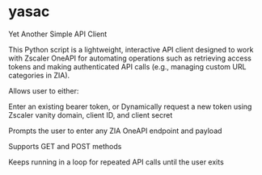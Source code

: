 # yasac
Yet Another Simple API Client

This Python script is a lightweight, interactive API client designed to work with Zscaler OneAPI for automating operations such as retrieving access tokens and making authenticated API calls (e.g., managing custom URL categories in ZIA).


Allows user to either:

Enter an existing bearer token, or
Dynamically request a new token using Zscaler vanity domain, client ID, and client secret

Prompts the user to enter any ZIA OneAPI endpoint and payload

Supports GET and POST methods

Keeps running in a loop for repeated API calls until the user exits
